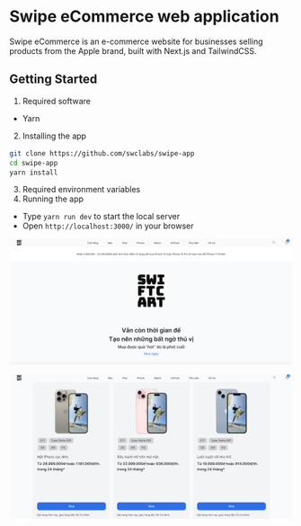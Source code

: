 # Swipe eCommerce web application

Swipe eCommerce is an e-commerce website for businesses selling products from the Apple brand, built with Next.js and TailwindCSS.

## Getting Started

1. Required software

- Yarn

2. Installing the app

```bash
git clone https://github.com/swclabs/swipe-app
cd swipe-app
yarn install
```

3. Required environment variables
4. Running the app

- Type `yarn run dev` to start the local server
- Open `http://localhost:3000/` in your browser

![home](docs/assets/home.png)

![home](docs/assets/iphone.png)
